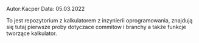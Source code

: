 Autor:Kacper
Data: 05.03.2022

To jest repozytorium z kalkulatorem z inzynierii oprogramowania,
znajdują się tutaj pierwsze proby dotyczace commitow i branchy a także
funkcje tworzące kalkulator.
